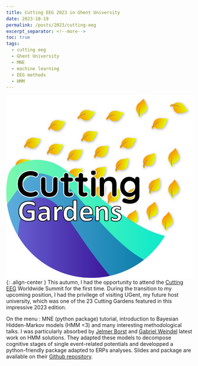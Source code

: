 ```yaml
---
title: Cutting EEG 2023 in Ghent University
date: 2023-10-19
permalink: /posts/2023/cutting-eeg
excerpt_separator: <!--more-->
toc: true
tags:
  - cutting eeg
  - Ghent University
  - MNE
  - machine learning
  - EEG methods
  - HMM
---
```


![](/images/posts/post6/cutting-eeg.png){: .align-center }
This autumn, I had the opportunity to attend the [Cutting EEG](https://cuttinggardens2023.org/) Worldwide Summit for the first time. 
During the transition to my upcoming position, I had the privilege of visiting UGent, my future host university, which was one of the 23 Cutting Gardens featured in this impressive 2023 edition.

On the menu : MNE (python package) tutorial, introduction to Bayesian Hidden-Markov models (HMM <3) and many interesting methodological talks. 
I was particularly absorbed by [Jelmer Borst](https://www.jelmerborst.nl/) and [Gabriel Weindel](https://gweindel.github.io/) latest work on HMM solutions. 
They adapted these models to decompose cognitive stages of single event-related potentials and developped a python-friendly package adapted to ERPs analyses. 
Slides and package are available on their [Github repository](https://github.com/GWeindel/hsmm_mvpy).
<!--more-->


